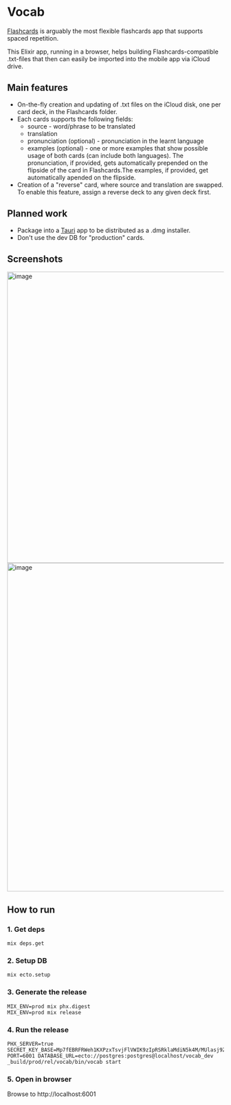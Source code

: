 # Vocab

[Flashcards](https://apps.apple.com/app/id307840670) is arguably the most flexible flashcards app that supports spaced repetition.

This Elixir app, running in a browser, helps building Flashcards-compatible .txt-files that then can easily be imported into the mobile app via iCloud drive.

## Main features

- On-the-fly creation and updating of .txt files on the iCloud disk, one per card deck, in the Flashcards folder.
- Each cards supports the following fields:
    - source - word/phrase to be translated
    - translation
    - pronunciation (optional) - pronunciation in the learnt language
    - examples (optional) - one or more examples that show possible usage of both cards (can include both languages).
    The pronunciation, if provided, gets automatically prepended on the flipside of the card in Flashcards.The examples, if provided, get automatically apended on the flipside.
- Creation of a "reverse" card, where source and translation are swapped. To enable this feature, assign a reverse deck to any given deck first.

## Planned work

- Package into a [Tauri](https://github.com/tauri-apps/tauri) app to be distributed as a .dmg installer.
- Don't use the dev DB for "production" cards.

## Screenshots

<img width="678" alt="image" src="https://github.com/mxgrn/vocab/assets/33935/44f17fa7-6dad-4dc1-9ebd-5eb7efd0a358">

<img width="765" alt="image" src="https://github.com/mxgrn/vocab/assets/33935/8f026452-b1ed-4b9a-a394-d0f6caca3160">

## How to run

### 1. Get deps

    mix deps.get

### 2. Setup DB

    mix ecto.setup

### 3. Generate the release

    MIX_ENV=prod mix phx.digest
    MIX_ENV=prod mix release

### 4. Run the release

    PHX_SERVER=true SECRET_KEY_BASE=Mp7fEBRFRWeh1KXPzxTsvjFlVWIK9zIpRSRklaMdiN5k4M/MUlasj9ZrSo9BmEYG PORT=6001 DATABASE_URL=ecto://postgres:postgres@localhost/vocab_dev _build/prod/rel/vocab/bin/vocab start

### 5. Open in browser

Browse to http://localhost:6001
